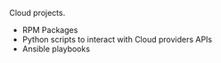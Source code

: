 Cloud projects.
* RPM Packages
* Python scripts to interact with Cloud providers APIs
* Ansible playbooks 

